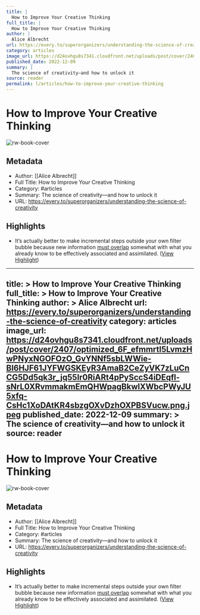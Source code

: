 ```yaml
---
title: |
  How to Improve Your Creative Thinking
full_title: |
  How to Improve Your Creative Thinking
author: |
  Alice Albrecht
url: https://every.to/superorganizers/understanding-the-science-of-creativity
category: articles
image_url: https://d24ovhgu8s7341.cloudfront.net/uploads/post/cover/2407/optimized_6F_efmmrtI5LvmzHwPNyxNGOFOzO_GvYNNf5sbLWWie-BI6HJF61JYFWGSKEyR3AmaB2CeZyVK7zLuCnCG5Dd5qk3r_jq55Ir0RiARt4pPySccS4iDEqfl-sNrL0XRvmmakmEmQHWpagBkwlXWbcPWyJU5xfq-CsHc1XoDAtKR4sbzgOXvDzhOXPBSVucw.png.jpeg
published_date: 2022-12-09
summary: |
  The science of creativity—and how to unlock it
source: reader
permalink: l/articles/how-to-improve-your-creative-thinking
---
```

# How to Improve Your Creative Thinking

![rw-book-cover](https://d24ovhgu8s7341.cloudfront.net/uploads/post/cover/2407/optimized_6F_efmmrtI5LvmzHwPNyxNGOFOzO_GvYNNf5sbLWWie-BI6HJF61JYFWGSKEyR3AmaB2CeZyVK7zLuCnCG5Dd5qk3r_jq55Ir0RiARt4pPySccS4iDEqfl-sNrL0XRvmmakmEmQHWpagBkwlXWbcPWyJU5xfq-CsHc1XoDAtKR4sbzgOXvDzhOXPBSVucw.png.jpeg)

## Metadata
- Author: [[Alice Albrecht]]
- Full Title: How to Improve Your Creative Thinking
- Category: #articles
- Summary: The science of creativity—and how to unlock it
- URL: https://every.to/superorganizers/understanding-the-science-of-creativity

## Highlights
- It’s actually better to make incremental steps outside your own filter bubble because new information [must overlap](https://www.ncbi.nlm.nih.gov/pmc/articles/PMC6870350/) somewhat with what you already know to be effectively associated and assimilated. ([View Highlight](https://read.readwise.io/read/01gm0p8290s5kzkp6dzx9gcchh))


---
title: >
  How to Improve Your Creative Thinking
full_title: >
  How to Improve Your Creative Thinking
author: >
  Alice Albrecht
url: https://every.to/superorganizers/understanding-the-science-of-creativity
category: articles
image_url: https://d24ovhgu8s7341.cloudfront.net/uploads/post/cover/2407/optimized_6F_efmmrtI5LvmzHwPNyxNGOFOzO_GvYNNf5sbLWWie-BI6HJF61JYFWGSKEyR3AmaB2CeZyVK7zLuCnCG5Dd5qk3r_jq55Ir0RiARt4pPySccS4iDEqfl-sNrL0XRvmmakmEmQHWpagBkwlXWbcPWyJU5xfq-CsHc1XoDAtKR4sbzgOXvDzhOXPBSVucw.png.jpeg
published_date: 2022-12-09
summary: >
  The science of creativity—and how to unlock it
source: reader
---
# How to Improve Your Creative Thinking

![rw-book-cover](https://d24ovhgu8s7341.cloudfront.net/uploads/post/cover/2407/optimized_6F_efmmrtI5LvmzHwPNyxNGOFOzO_GvYNNf5sbLWWie-BI6HJF61JYFWGSKEyR3AmaB2CeZyVK7zLuCnCG5Dd5qk3r_jq55Ir0RiARt4pPySccS4iDEqfl-sNrL0XRvmmakmEmQHWpagBkwlXWbcPWyJU5xfq-CsHc1XoDAtKR4sbzgOXvDzhOXPBSVucw.png.jpeg)

## Metadata
- Author: [[Alice Albrecht]]
- Full Title: How to Improve Your Creative Thinking
- Category: #articles
- Summary: The science of creativity—and how to unlock it
- URL: https://every.to/superorganizers/understanding-the-science-of-creativity

## Highlights
- It’s actually better to make incremental steps outside your own filter bubble because new information [must overlap](https://www.ncbi.nlm.nih.gov/pmc/articles/PMC6870350/) somewhat with what you already know to be effectively associated and assimilated. ([View Highlight](https://read.readwise.io/read/01gm0p8290s5kzkp6dzx9gcchh))


